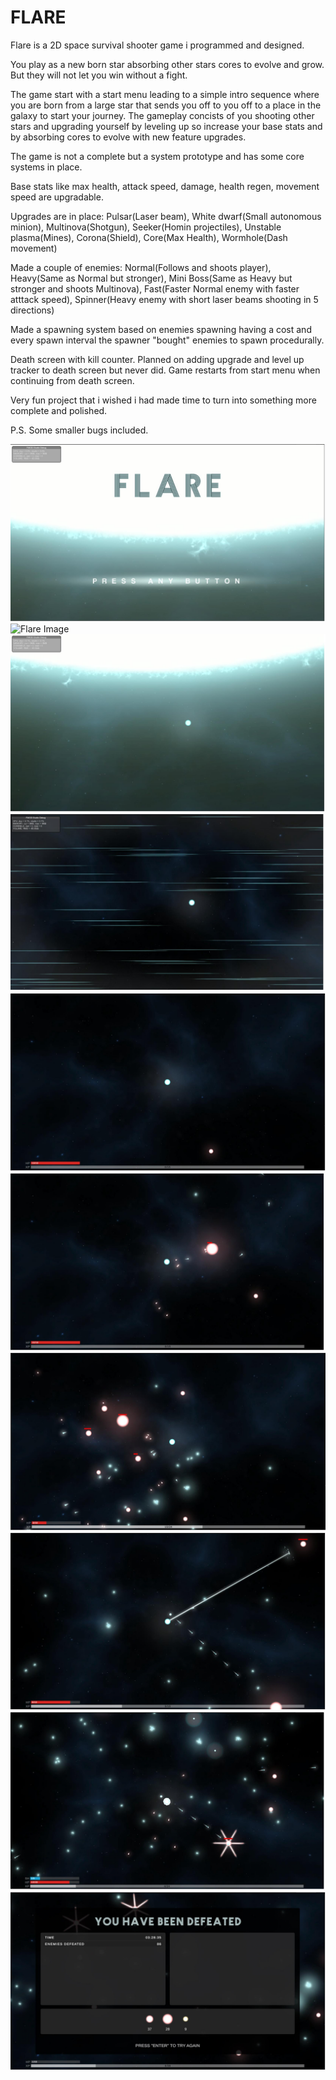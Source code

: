 # FLARE

Flare is a 2D space survival shooter game i programmed and designed. 

You play as a new born star absorbing other stars cores to evolve and grow. But they will not let you win without a fight.

The game start with a start menu leading to a simple intro sequence where you are born from a large star that sends you off to you off to a place in the galaxy to start your journey.
The gameplay concists of you shooting other stars and upgrading yourself by leveling up so increase your base stats and by absorbing cores to evolve with new feature upgrades.

The game is not a complete but a system prototype and has some core systems in place.

Base stats like max health, attack speed, damage, health regen, movement speed are upgradable.

Upgrades are in place: Pulsar(Laser beam), White dwarf(Small autonomous minion), Multinova(Shotgun), Seeker(Homin projectiles), Unstable plasma(Mines), Corona(Shield), Core(Max Health), Wormhole(Dash movement)

Made a couple of enemies: Normal(Follows and shoots player), Heavy(Same as Normal but stronger), Mini Boss(Same as Heavy but stronger and shoots Multinova), Fast(Faster Normal enemy with faster atttack speed), Spinner(Heavy enemy with short laser beams shooting in 5 directions)

Made a spawning system based on enemies spawning having a cost and every spawn interval the spawner "bought" enemies to spawn procedurally.

Death screen with kill counter. Planned on adding upgrade and level up tracker to death screen but never did. Game restarts from start menu when continuing from death screen.

Very fun project that i wished i had made time to turn into something more complete and polished.

P.S. Some smaller bugs included.

![Flare Image](FlareImage.jpg)
![Flare Image](FlareImage(1).jpg)
![Flare Image](FlareImage(2).jpg)
![Flare Image](FlareImage(3).jpg)
![Flare Image](FlareImage(4).jpg)
![Flare Image](FlareImage(5).jpg)
![Flare Image](FlareImage(6).jpg)
![Flare Image](FlareImage(7).jpg)
![Flare Image](FlareImage(8).jpg)
![Flare Image](FlareImage(9).jpg)
